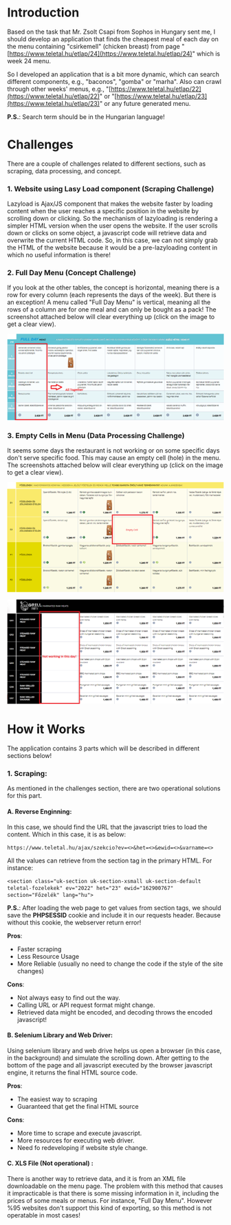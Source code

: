 # Introduction
Based on the task that Mr. Zsolt Csapi from Sophos in Hungary sent me, I should develop an application that finds the cheapest meal of each day on the menu containing "csirkemell" (chicken breast) from page "[https://www.teletal.hu/etlap/24](https://www.teletal.hu/etlap/24)" which is week 24 menu.

So I developed an application that is a bit more dynamic, which can search different components, e.g., "baconos", "gomba" or "marha". Also can crawl through other weeks' menus, e.g., "[https://www.teletal.hu/etlap/22](https://www.teletal.hu/etlap/22)" or "[https://www.teletal.hu/etlap/23](https://www.teletal.hu/etlap/23)" or any future generated menu.

**P.S.**: Search term should be in the Hungarian language!

# Challenges
There are a couple of challenges related to different sections, such as scraping, data processing, and concept.

### 1. Website using Lasy Load component (Scraping Challenge)
Lazyload is Ajax/JS component that makes the website faster by loading content when the user reaches a specific position in the website by scrolling down or clicking. So the mechanism of lazyloading is rendering a simpler HTML version when the user opens the website. If the user scrolls down or clicks on some object, a javascript code will retrieve data and overwrite the current HTML code. So, in this case, we can not simply grab the HTML of the website because it would be a pre-lazyloading content in which no useful information is there!

### 2. Full Day Menu (Concept Challenge)
If you look at the other tables, the concept is horizontal, meaning there is a row for every column (each represents the days of the week). But there is an exception! A menu called "Full Day Menu" is vertical, meaning all the rows of a column are for one meal and can only be bought as a pack! The screenshot attached below will clear everything up (click on the image to get a clear view).

![Full Day Menu](https://github.com/hmadadian/sophos/blob/main/doc-image/Challenge-2.png?raw=true)

### 3. Empty Cells in Menu (Data Processing Challenge)
It seems some days the restaurant is not working or on some specific days don't serve specific food. This may cause an empty cell (hole) in the menu. The screenshots attached below will clear everything up (click on the image to get a clear view).

![enter image description here](https://github.com/hmadadian/sophos/blob/main/doc-image/Challenge-3-1.png?raw=true)

![enter image description here](https://github.com/hmadadian/sophos/blob/main/doc-image/Challenge-3-2.png?raw=true)

# How it Works
The application contains 3 parts which will be described in different sections below!

### 1. Scraping:
As mentioned in the challenges section, there are two operational solutions for this part.
#### A. Reverse Enginning:
In this case, we should find the URL that the javascript tries to load the content. Which in this case, it is as below:

    https://www.teletal.hu/ajax/szekcio?ev=<>&het=<>&ewid=<>&varname=<>
     
All the values can retrieve from the section tag in the primary HTML. For instance:
```
<section class="uk-section uk-section-xsmall uk-section-default teletal-fozelekek" ev="2022" het="23" ewid="162900767" section="Főzelék" lang="hu">
```
**P.S.**: After loading the web page to get values from section tags, we should save the **PHPSESSID** cookie and include it in our requests header. Because without this cookie, the webserver return error!

**Pros**: 
 - Faster scraping
 - Less Resource Usage
 - More Reliable (usually no need to change the code if the style of the site changes)

**Cons**: 
 - Not always easy to find out the way.
 - Calling URL or API request format might change.
 - Retrieved data might be encoded, and decoding throws the encoded javascript!

#### B. Selenium Library and Web Driver:
Using selenium library and web drive helps us open a browser (in this case, in the background) and simulate the scrolling down. After getting to the bottom of the page and all javascript executed by the browser javascript engine, it returns the final HTML source code.

**Pros**:

- The easiest way to scraping
- Guaranteed that get the final HTML source

**Cons**:

- More time to scrape and execute javascript.
- More resources for executing web driver.
- Need fo redeveloping if website style change.

#### C. XLS File (Not operational) :
There is another way to retrieve data, and it is from an XML file downloadable on the menu page. The problem with this method that causes it impracticable is that there is some missing information in it, including the prices of some meals or menus. For instance, "Full Day Menu". However %95 websites don't support this kind of exporting, so this method is not operatable in most cases!
